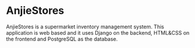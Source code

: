 # AnjieStores
 AnjieStores is a supermarket inventory management system. This application is web based and it uses Django on the backend, HTML&CSS on the frontend and PostgreSQL as the database.
